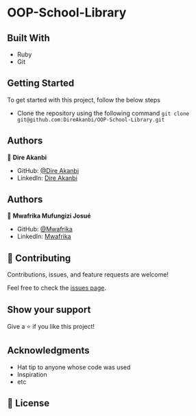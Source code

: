 # OOP-School-Library

## Built With

- Ruby
- Git

## Getting Started

To get started with this project, follow the below steps

- Clone the repository using the following command `git clone git@github.com:DireAkanbi/OOP-School-Library.git`

## Authors

👤 **Dire Akanbi**

- GitHub: [@Dire Akanbi](https://github.com/direakanbi)
- LinkedIn: [Dire Akanbi](https://linkedin.com/in/dire-akanbi)

## Authors

👤 **Mwafrika Mufungizi Josué**

- GitHub: [@Mwafrika](https://github.com/mwafrika)
- LinkedIn: [Mwafrika](https://linkedin.com/in/mwafrika-mufungizi)

## 🤝 Contributing

Contributions, issues, and feature requests are welcome!

Feel free to check the [issues page](../../issues/).

## Show your support

Give a ⭐️ if you like this project!

## Acknowledgments

- Hat tip to anyone whose code was used
- Inspiration
- etc

## 📝 License
